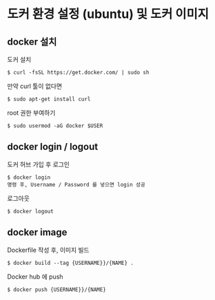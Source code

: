 # 도커 환경 설정 (ubuntu) 및 도커 이미지
## docker 설치

도커 설치

    $ curl -fsSL https://get.docker.com/ | sudo sh    

만약 curl 툴이 없다면

    $ sudo apt-get install curl

root 권한 부여하기

    $ sudo usermod -aG docker $USER

## docker login / logout

도커 허브 가입 후
로그인

    $ docker login
    명령 후, Username / Password 를 넣으면 login 성공
  
로그아웃

    $ docker logout

## docker image

Dockerfile 작성 후, 이미지 빌드

    $ docker build --tag {USERNAME}}/{NAME} .

Docker hub 에 push

    $ docker push {USERNAME}}/{NAME}
